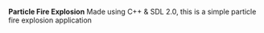 **Particle Fire Explosion**
Made using C++ & SDL 2.0, this is a simple particle fire explosion application
